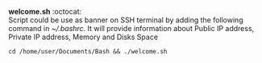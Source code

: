 **welcome.sh** :octocat: <br/> 
Script could be use as banner on SSH terminal by adding the following command in *~/.bashrc*. It will provide information about Public IP address, Private IP address, Memory and Disks Space <br/>

``` cd /home/user/Documents/Bash && ./welcome.sh ```<br/>


